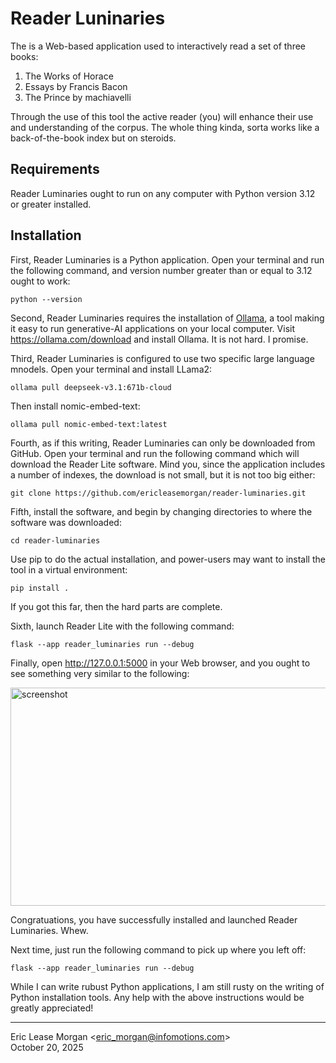 

Reader Luninaries
=================

The is a Web-based application used to interactively read a set of three books:

  1. The Works of Horace
  2. Essays by Francis Bacon
  3. The Prince by machiavelli

Through the use of this tool the active reader (you) will enhance their use and understanding of the corpus. The whole thing kinda, sorta works like a back-of-the-book index but on steroids.


Requirements
------------

Reader Luminaries ought to run on any computer with Python version 3.12 or greater installed. 


Installation
------------

First, Reader Luminaries is a Python application. Open your terminal and run the following command, and version number greater than or equal to 3.12 ought to work:

    python --version

Second, Reader Luminaries requires the installation of [Ollama](https://ollama.com), a tool making it easy to run generative-AI applications on your local computer. Visit https://ollama.com/download and install Ollama. It is not hard. I promise.

Third, Reader Luminaries is configured to use two specific large language mnodels. Open your terminal and install LLama2:

    ollama pull deepseek-v3.1:671b-cloud

Then install nomic-embed-text:

    ollama pull nomic-embed-text:latest

Fourth, as if this writing, Reader Luminaries can only be downloaded from GitHub. Open your terminal and run the following command which will download the Reader Lite software. Mind you, since the application includes a number of indexes, the download is not small, but it is not too big either:

    git clone https://github.com/ericleasemorgan/reader-luminaries.git

Fifth, install the software, and begin by changing directories to where the software was downloaded:

    cd reader-luminaries

Use pip to do the actual installation, and power-users may want to install the tool in a virtual environment:

    pip install .

If you got this far, then the hard parts are complete.

Sixth, launch Reader Lite with the following command:

    flask --app reader_luminaries run --debug

Finally, open http://127.0.0.1:5000 in your Web browser, and you ought to see something very similar to the following:


<img width="600" height="349" alt="screenshot" src="https://github.com/user-attachments/assets/66b5ab89-1718-4a09-b2e9-0b12574e0989" />


Congratuations, you have successfully installed and launched Reader Luminaries. Whew.

Next time, just run the following command to pick up where you left off:

    flask --app reader_luminaries run --debug

While I can write rubust Python applications, I am still rusty on the writing of Python installation tools. Any help with the above instructions would be greatly appreciated!

---
Eric Lease Morgan &lt;eric_morgan@infomotions.com&gt;  
October 20, 2025